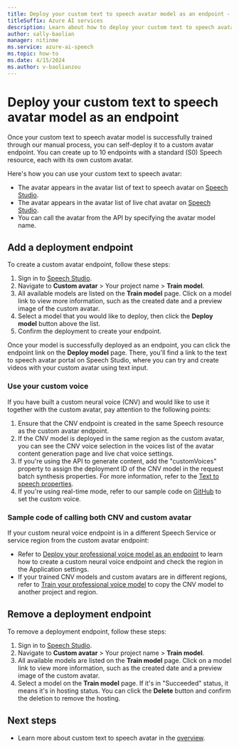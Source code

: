 ```yaml
---
title: Deploy your custom text to speech avatar model as an endpoint - Speech service
titleSuffix: Azure AI services
description: Learn about how to deploy your custom text to speech avatar model as an endpoint. 
author: sally-baolian
manager: nitinme
ms.service: azure-ai-speech
ms.topic: how-to
ms.date: 4/15/2024
ms.author: v-baolianzou
---
```


# Deploy your custom text to speech avatar model as an endpoint

Once your custom text to speech avatar model is successfully trained through our manual process, you can self-deploy it to a custom avatar endpoint. You can create up to 10 endpoints with a standard (S0) Speech resource, each with its own custom avatar.

Here's how you can use your custom text to speech avatar:

- The avatar appears in the avatar list of text to speech avatar on [Speech Studio](https://speech.microsoft.com/portal/talkingavatar).
- The avatar appears in the avatar list of live chat avatar on [Speech Studio](https://speech.microsoft.com/portal/livechat).
- You can call the avatar from the API by specifying the avatar model name.

## Add a deployment endpoint

To create a custom avatar endpoint, follow these steps:

1. Sign in to [Speech Studio](https://speech.microsoft.com/portal/talkingavatar).
1. Navigate to **Custom avatar** > Your project name > **Train model**.
1. All available models are listed on the **Train model** page. Click on a model link to view more information, such as the created date and a preview image of the custom avatar.
1. Select a model that you would like to deploy, then click the **Deploy model** button above the list.
1. Confirm the deployment to create your endpoint.

Once your model is successfully deployed as an endpoint, you can click the endpoint link on the **Deploy model** page. There, you'll find a link to the text to speech avatar portal on Speech Studio, where you can try and create videos with your custom avatar using text input.

### Use your custom voice

If you have built a custom neural voice (CNV) and would like to use it together with the custom avatar, pay attention to the following points:

1. Ensure that the CNV endpoint is created in the same Speech resource as the custom avatar endpoint.
1. If the CNV model is deployed in the same region as the custom avatar, you can see the CNV voice selection in the voices list of the avatar content generation page and live chat voice settings.
1. If you're using the API to generate content, add the "customVoices" property to assign the deployment ID of the CNV model in the request batch synthesis properties. For more information, refer to the [Text to speech properties](batch-synthesis-avatar-properties.md#text-to-speech-properties).
1. If you're using real-time mode, refer to our sample code on [GitHub](https://github.com/Azure-Samples/cognitive-services-speech-sdk/tree/master/samples/js/browser/avatar) to set the custom voice.

### Sample code of calling both CNV and custom avatar

If your custom neural voice endpoint is in a different Speech Service or service region from the custom avatar endpoint:

- Refer to [Deploy your professional voice model as an endpoint](../professional-voice-deploy-endpoint.md) to learn how to create a custom neural voice endpoint and check the region in the Application settings.
- If your trained CNV models and custom avatars are in different regions, refer to [Train your professional voice model](../professional-voice-train-voice.md#copy-your-voice-model-to-another-project) to copy the CNV model to another project and region.

## Remove a deployment endpoint

To remove a deployment endpoint, follow these steps:

1. Sign in to [Speech Studio](https://speech.microsoft.com/portal/talkingavatar).
1. Navigate to **Custom avatar** > Your project name > **Train model**.
1. All available models are listed on the **Train model** page. Click on a model link to view more information, such as the created date and a preview image of the custom avatar.
1. Select a model on the **Train model** page. If it's in "Succeeded" status, it means it's in hosting status. You can click the **Delete** button and confirm the deletion to remove the hosting.

## Next steps

- Learn more about custom text to speech avatar in the [overview](what-is-custom-text-to-speech-avatar.md).
